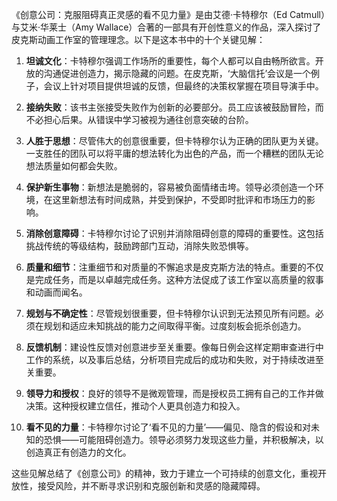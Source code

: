 《创意公司：克服阻碍真正灵感的看不见力量》是由艾德·卡特穆尔（Ed Catmull）与艾米·华莱士（Amy Wallace）合著的一部具有开创性意义的作品，深入探讨了皮克斯动画工作室的管理理念。以下是这本书中的十个关键见解：

1. **坦诚文化**：卡特穆尔强调工作场所的重要性，每个人都可以自由畅所欲言。开放的沟通促进创造力，揭示隐藏的问题。在皮克斯，‘大脑信托’会议是一个例子，会议上针对项目提供坦诚的反馈，但最终的决策权掌握在项目导演手中。

2. **接纳失败**：该书主张接受失败作为创新的必要部分。员工应该被鼓励冒险，而不必担心后果。从错误中学习被视为通往创意突破的台阶。

3. **人胜于思想**：尽管伟大的创意很重要，但卡特穆尔认为正确的团队更为关键。一支胜任的团队可以将平庸的想法转化为出色的产品，而一个糟糕的团队无论想法质量如何都会失败。

4. **保护新生事物**：新想法是脆弱的，容易被负面情绪击垮。领导必须创造一个环境，在这里新想法有时间成熟，并受到保护，不受即时批评和市场压力的影响。

5. **消除创意障碍**：卡特穆尔讨论了识别并消除阻碍创意的障碍的重要性。这包括挑战传统的等级结构，鼓励跨部门互动，消除失败恐惧等。

6. **质量和细节**：注重细节和对质量的不懈追求是皮克斯方法的特点。重要的不仅是完成任务，而是以卓越完成任务。这种方法促成了该工作室以高质量的叙事和动画而闻名。

7. **规划与不确定性**：尽管规划很重要，但卡特穆尔认识到无法预见所有问题。必须在规划和适应未知挑战的能力之间取得平衡。过度刻板会扼杀创造力。

8. **反馈机制**：建设性反馈对创意进步至关重要。像每日例会这样定期审查进行中工作的系统，以及事后总结，分析项目完成后的成功和失败，对于持续改进至关重要。

9. **领导力和授权**：良好的领导不是微观管理，而是授权员工拥有自己的工作并做决策。这种授权建立信任，推动个人更具创造力和投入。

10. **看不见的力量**：卡特穆尔讨论了‘看不见的力量’——偏见、隐含的假设和对未知的恐惧——可能阻碍创造力。领导必须努力发现这些力量，并积极解决，以创造真正有创造力的文化。

这些见解总结了《创意公司》的精神，致力于建立一个可持续的创意文化，重视开放性，接受风险，并不断寻求识别和克服创新和灵感的隐藏障碍。
